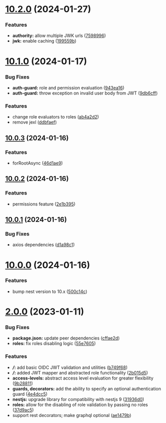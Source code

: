 # [10.2.0](https://github.com/ifjkt/nest-oidc/compare/v10.1.0...v10.2.0) (2024-01-27)


### Features

* **authority:** allow multiple JWK urls ([7598996](https://github.com/ifjkt/nest-oidc/commit/7598996b1109a546d6586bfbd1b9bc1c2d48ede9))
* **jwk:** enable caching ([199559b](https://github.com/ifjkt/nest-oidc/commit/199559be1e311d746b5855cae92925bdad2dd32f))



# [10.1.0](https://github.com/ifjkt/nest-oidc/compare/v10.0.3...v10.1.0) (2024-01-17)


### Bug Fixes

* **auth-guard:** role and permission evaluation ([943ea16](https://github.com/ifjkt/nest-oidc/commit/943ea16f14fe9c990f7cb894c2b2f8fed2ccd8e4))
* **auth-guard:** throw exception on invalid user body from JWT ([9db6cff](https://github.com/ifjkt/nest-oidc/commit/9db6cff5481b14b86a3d3d6a4f37818eb7857056))


### Features

* change role evaluators to roles ([ab4a2d2](https://github.com/ifjkt/nest-oidc/commit/ab4a2d24f4574cb9fec1ecd6b0a0a792340b66f9))
* remove jexl ([ddbfaef](https://github.com/ifjkt/nest-oidc/commit/ddbfaef8eaf5a4cf6bce1905071f9ecd31268f8f))



## [10.0.3](https://github.com/ifjkt/nest-oidc/compare/v10.0.2...v10.0.3) (2024-01-16)


### Features

* forRootAsync ([46d1ae9](https://github.com/ifjkt/nest-oidc/commit/46d1ae9cf4339a251f56a3aeddba89f2ddb0bdc8))



## [10.0.2](https://github.com/ifjkt/nest-oidc/compare/10.0.1...v10.0.2) (2024-01-16)


### Features

* permissions feature ([2e1b395](https://github.com/ifjkt/nest-oidc/commit/2e1b395751ebf1320cb3a3a209694edae6e2be8a))



## [10.0.1](https://github.com/ifjkt/nest-oidc/compare/10.0.0...10.0.1) (2024-01-16)


### Bug Fixes

* axios dependencies ([d1a98c1](https://github.com/ifjkt/nest-oidc/commit/d1a98c10f0b4c045885fa103809c9998d5f1507d))



# [10.0.0](https://github.com/ifjkt/nest-oidc/compare/2.0.0...10.0.0) (2024-01-16)


### Features

* bump nest version to 10.x ([500c14c](https://github.com/ifjkt/nest-oidc/commit/500c14c819ef7448766abd28f31ad5b0e9db0a63))



# [2.0.0](https://github.com/ifjkt/nest-oidc/compare/b749f68d48291c236961be5ff0eb36d61b5a081e...2.0.0) (2023-01-11)


### Bug Fixes

* **package.json:** update peer dependencies ([cffae2d](https://github.com/ifjkt/nest-oidc/commit/cffae2d9eb202b8e5598de487c62fdaa1f5dee6c))
* **roles:** fix roles disabling logic ([55e7605](https://github.com/ifjkt/nest-oidc/commit/55e76054cc3e11c8a8d14e82cfd6f442d655ac3f))


### Features

* ***/*:** add basic OIDC JWT validation and utilities ([b749f68](https://github.com/ifjkt/nest-oidc/commit/b749f68d48291c236961be5ff0eb36d61b5a081e))
* ***/*:** added JWT mapper and abstracted role functionality ([2b015d5](https://github.com/ifjkt/nest-oidc/commit/2b015d5ccb5b64367d6c5e0c8f23496f56dc7a2c))
* **access-levels:** abstract access level evaluation for greater flexibility ([9b28811](https://github.com/ifjkt/nest-oidc/commit/9b28811120a4bfa5fb2b952baf2ebdee4b1de299))
* **guards, decorators:** add the ability to specify an optional authentication guard ([4e4dcc5](https://github.com/ifjkt/nest-oidc/commit/4e4dcc586c4209570596e67506351c0fdc07ccc5))
* **nestjs:** upgrade library for compatibility with nestjs 9 ([31936d0](https://github.com/ifjkt/nest-oidc/commit/31936d0a5cef3054b0f996116213490bf9d16879))
* **roles:** allow for the disabling of role validation by passing no roles ([37d9ac5](https://github.com/ifjkt/nest-oidc/commit/37d9ac5265a1e5eb2c6a9fecc5c0658d1a21a6db))
* support rest decorators; make graphql optional ([ae1479b](https://github.com/ifjkt/nest-oidc/commit/ae1479b643f14a1f115e56d21aa9c8fa40656d02))




